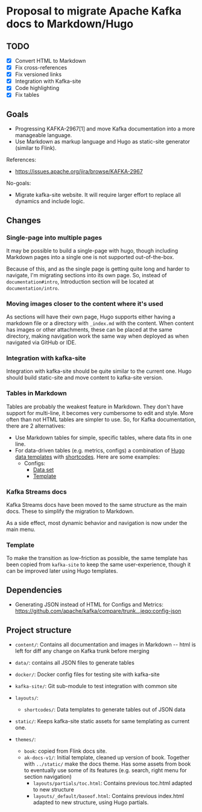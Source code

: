 # Proposal to migrate Apache Kafka docs to Markdown/Hugo

## TODO

- [x] Convert HTML to Markdown
- [x] Fix cross-references
- [x] Fix versioned links
- [x] Integration with Kafka-site
- [x] Code highlighting
- [x] Fix tables

## Goals

- Progressing KAFKA-2967[1] and move Kafka documentation into a more manageable language.
- Use Markdown as markup language and Hugo as static-site generator (similar to Flink).

References:

- https://issues.apache.org/jira/browse/KAFKA-2967

No-goals:

- Migrate kafka-site website. It will require larger effort to replace all dynamics and include logic.

## Changes

### Single-page into multiple pages

It may be possible to build a single-page with hugo, 
though including Markdown pages into a single one is not supported out-of-the-box.

Because of this, 
and as the single page is getting quite long and harder to navigate,
I'm migrating sections into its own page.
So, instead of `documentation#intro`, Introduction section will be located at `documentation/intro`.

### Moving images closer to the content where it's used

As sections will have their own page, Hugo supports either having a markdown file or a directory with `_index.md` with the content.
When content has images or other attachments, these can be placed at the same directory, making navigation work the same way when deployed as when navigated via GitHub or IDE.

### Integration with kafka-site

Integration with kafka-site should be quite similar to the current one.
Hugo should build static-site and move content to kafka-site version.

### Tables in Markdown

Tables are probably the weakest feature in Markdown. They don't have support for multi-line, it becomes very cumbersome to edit and style.
More often than not HTML tables are simpler to use.
So, for Kafka documentation, there are 2 alternatives:

- Use Markdown tables for simple, specific tables, where data fits in one line.
- For data-driven tables (e.g. metrics, configs) a combination of [Hugo data 
  templates](https://gohugo.io/templates/data-templates/) with [shortcodes](https://gohugo.io/content-management/shortcodes/). Here are some examples:
  - Configs:
    - [Data set](data/config/admin_client_config.json)
    - [Template](layouts/shortcodes/config.html)

### Kafka Streams docs

Kafka Streams docs have been moved to the same structure as the main docs.
These to simplify the migration to Markdown.

As a side effect, most dynamic behavior and navigation is now under the main menu.

### Template

To make the transition as low-friction as possible, the same template has been copied from `kafka-site` to keep the same user-experience, though it can be improved later using Hugo templates.

## Dependencies

- Generating JSON instead of HTML for Configs and Metrics: https://github.com/apache/kafka/compare/trunk...jeqo:config-json

## Project structure

- `content/`: Contains all documentation and images in Markdown -- html is left for diff any change on Kafka trunk before merging
- `data/`: contains all JSON files to generate tables
- `docker/`: Docker config files for testing site with kafka-site
- `kafka-site/`: Git sub-module to test integration with common site
- `layouts/`:
  - `shortcodes/`: Data templates to generate tables out of JSON data
  
- `static/`: Keeps kafka-site static assets for same templating as current one.
- `themes/`:
  - `book`: copied from Flink docs site.
  - `ak-docs-v1/`: Initial template, cleaned up version of book. Together with `../static/` make the docs theme. Has some assets from book to eventually use some of its features (e.g. search, right menu for section navigation)
    - `layouts/partials/toc.html`: Contains previous toc.html adapted to new structure
    - `layouts/_default/baseof.html`: Contains previous index.html adapted to new structure, using Hugo partials.